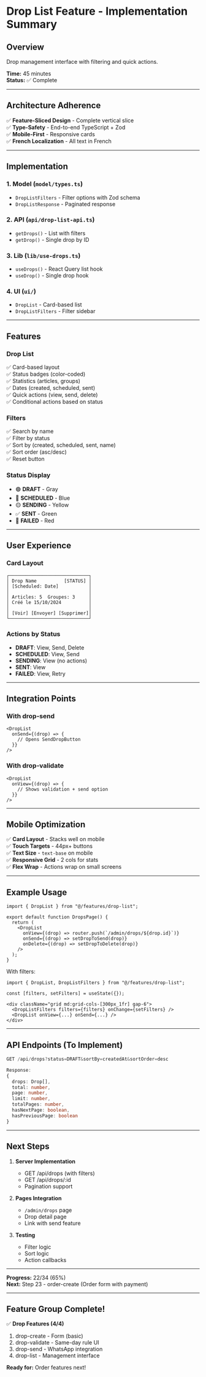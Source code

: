 # Drop List Feature - Implementation Summary

## Overview
Drop management interface with filtering and quick actions.

**Time:** 45 minutes  
**Status:** ✅ Complete

---

## Architecture Adherence

✅ **Feature-Sliced Design** - Complete vertical slice  
✅ **Type-Safety** - End-to-end TypeScript + Zod  
✅ **Mobile-First** - Responsive cards  
✅ **French Localization** - All text in French  

---

## Implementation

### 1. Model (`model/types.ts`)
- `DropListFilters` - Filter options with Zod schema
- `DropListResponse` - Paginated response

### 2. API (`api/drop-list-api.ts`)
- `getDrops()` - List with filters
- `getDrop()` - Single drop by ID

### 3. Lib (`lib/use-drops.ts`)
- `useDrops()` - React Query list hook
- `useDrop()` - Single drop hook

### 4. UI (`ui/`)
- `DropList` - Card-based list
- `DropListFilters` - Filter sidebar

---

## Features

### Drop List
✅ Card-based layout  
✅ Status badges (color-coded)  
✅ Statistics (articles, groups)  
✅ Dates (created, scheduled, sent)  
✅ Quick actions (view, send, delete)  
✅ Conditional actions based on status  

### Filters
✅ Search by name  
✅ Filter by status  
✅ Sort by (created, scheduled, sent, name)  
✅ Sort order (asc/desc)  
✅ Reset button  

### Status Display
- 🟢 **DRAFT** - Gray
- 🔵 **SCHEDULED** - Blue
- 🟡 **SENDING** - Yellow
- ✅ **SENT** - Green
- 🔴 **FAILED** - Red

---

## User Experience

### Card Layout
```
┌─────────────────────────────┐
│ Drop Name          [STATUS] │
│ [Scheduled: Date]           │
│                             │
│ Articles: 5  Groupes: 3     │
│ Créé le 15/10/2024          │
│                             │
│ [Voir] [Envoyer] [Supprimer]│
└─────────────────────────────┘
```

### Actions by Status
- **DRAFT**: View, Send, Delete
- **SCHEDULED**: View, Send
- **SENDING**: View (no actions)
- **SENT**: View
- **FAILED**: View, Retry

---

## Integration Points

### With drop-send
```tsx
<DropList 
  onSend={(drop) => {
    // Opens SendDropButton
  }}
/>
```

### With drop-validate
```tsx
<DropList 
  onView={(drop) => {
    // Shows validation + send option
  }}
/>
```

---

## Mobile Optimization

✅ **Card Layout** - Stacks well on mobile  
✅ **Touch Targets** - 44px+ buttons  
✅ **Text Size** - `text-base` on mobile  
✅ **Responsive Grid** - 2 cols for stats  
✅ **Flex Wrap** - Actions wrap on small screens  

---

## Example Usage

```tsx
import { DropList } from "@/features/drop-list";

export default function DropsPage() {
  return (
    <DropList 
      onView={(drop) => router.push(`/admin/drops/${drop.id}`)}
      onSend={(drop) => setDropToSend(drop)}
      onDelete={(drop) => setDropToDelete(drop)}
    />
  );
}
```

With filters:
```tsx
import { DropList, DropListFilters } from "@/features/drop-list";

const [filters, setFilters] = useState({});

<div className="grid md:grid-cols-[300px_1fr] gap-6">
  <DropListFilters filters={filters} onChange={setFilters} />
  <DropList onView={...} onSend={...} />
</div>
```

---

## API Endpoints (To Implement)

```typescript
GET /api/drops?status=DRAFT&sortBy=createdAt&sortOrder=desc

Response:
{
  drops: Drop[],
  total: number,
  page: number,
  limit: number,
  totalPages: number,
  hasNextPage: boolean,
  hasPreviousPage: boolean
}
```

---

## Next Steps

1. **Server Implementation**
   - GET /api/drops (with filters)
   - GET /api/drops/:id
   - Pagination support

2. **Pages Integration**
   - `/admin/drops` page
   - Drop detail page
   - Link with send feature

3. **Testing**
   - Filter logic
   - Sort logic
   - Action callbacks

---

**Progress:** 22/34 (65%)  
**Next:** Step 23 - order-create (Order form with payment)

---

## Feature Group Complete!

✅ **Drop Features (4/4)**
1. drop-create - Form (basic)
2. drop-validate - Same-day rule UI
3. drop-send - WhatsApp integration
4. drop-list - Management interface

**Ready for:** Order features next!
